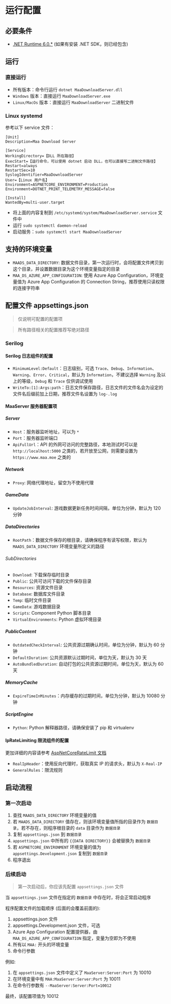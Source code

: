# 运行配置

## 必要条件

* [.NET Runtime 6.0.*](https://dotnet.microsoft.com/en-us/download/dotnet) (如果有安装 .NET SDK，则已经包含)

## 运行

### 直接运行

* 所有版本：命令行运行 `dotnet MaaDownloadServer.dll`
* `Windows` 版本：直接运行 `MaaDownloadServer.exe`
* `Linux/MacOs` 版本：直接运行 `MaaDownloadServer` 二进制文件

### Linux systemd

参考以下 service 文件：

```text
[Unit]
Description=Maa Download Server

[Service]
WorkingDirectory=【DLL 所在路径】
ExecStart=【运行命令，可以使用 dotnet 启动 DLL，也可以直接写二进制文件路径】
Restart=always
RestartSec=10
SyslogIdentifier=MaaDownloadServer
User=【Linux 用户名】
Environment=ASPNETCORE_ENVIRONMENT=Production
Environment=DOTNET_PRINT_TELEMETRY_MESSAGE=false

[Install]
WantedBy=multi-user.target
```

* 将上面的内容复制到 `/etc/systemd/system/MaaDownloadServer.service` 文件中
* 运行 `sudo systemctl daemon-reload`
* 启动服务：`sudo systemctl start MaaDownloadServer`

## 支持的环境变量

* `MAADS_DATA_DIRECTORY`: 数据文件目录，第一次运行时，会将配置文件拷贝到这个目录，并设置数据目录为这个环境变量指定的目录
* `MAA_DS_AZURE_APP_CONFIGURATION`: 使用 Azure App Configuration，环境变量值为 Azure App Configuration 的 Connection String，推荐使用只读权限的连接字符串

## 配置文件 appsettings.json

> 仅说明可配置的配置项

> 所有路径相关的配置推荐写绝对路径

### Serilog

#### Serilog 日志组件的配置

* `MinimumLevel:Default`：日志级别，可选 `Trace`、`Debug`、`Information`、`Warning`、`Error`、`Critical`，默认为 `Information`，不建议选择 `Warning` 及以上的等级，`Debug` 和 `Trace` 仅供调试使用
* `WriteTo:[1]:Args:path`：日志文件保存路径，日志文件的文件名会为设定的文件名后缀前加上日期，推荐文件名设置为 `log-.log`

#### MaaServer 服务器配置项

##### Server

* `Host`：服务器监听地址，可以为 `*`
* `Port`：服务器监听端口
* `ApiFullUrl`：API 的外网可访问的完整路径，本地测试时可以是 `http://localhost:5000` 之类的，若开放至公网，则需要设置为 `https://www.maa.moe` 之类的

##### Network

* `Proxy`: 网络代理地址，留空为不使用代理

##### GameData

* `UpdateJobInterval`: 游戏数据更新任务时间间隔，单位为分钟，默认为 120 分钟

##### DataDirectories

* `RootPath`：数据文件保存的根目录，请确保程序有读写权限，默认为 `MAADS_DATA_DIRECTORY` 环境变量所定义的路径

###### SubDirectories

* `Download`: 下载保存临时目录
* `Public`: 公共可访问下载的文件保存目录
* `Resources`: 资源文件目录
* `Database`: 数据库文件目录
* `Temp`: 临时文件目录
* `GameData`: 游戏数据目录
* `Scripts`: Component Python 脚本目录
* `VirtualEnvironments`: Python 虚拟环境目录

##### PublicContent

* `OutdatedCheckInterval`: 公共资源过期确认时间，单位为分钟，默认为 60 分钟
* `DefaultDuration`: 公共资源默认过期时间，单位为天，默认为 30 天
* `AutoBundledDuration`: 自动打包的公共资源过期时间，单位为天，默认为 60 天

##### MemoryCache

* `ExpireTimeInMinutes`：内存缓存的过期时间，单位为分钟，默认为 10080 分钟

##### ScriptEngine

* `Python`: Python 解释器路径，请确保安装了 pip 和 virtualenv

#### IpRateLimiting 限流组件的配置

更加详细的内容请参考 [AspNetCoreRateLimit 文档](https://github.com/stefanprodan/AspNetCoreRateLimit/wiki/IpRateLimitMiddleware#setup)

* `RealIpHeader`：使用反向代理时，获取真实 IP 的请求头，默认为 `X-Real-IP`
* `GeneralRules`：限流规则

## 启动流程

### 第一次启动

1. 查找 `MAADS_DATA_DIRECTORY` 环境变量的值
2. 若 `MAADS_DATA_DIRECTORY` 值存在，则该环境变量值所指的目录作为 `数据目录`，若不存在，则程序根目录的 `data` 目录作为 `数据目录`
3. 复制 `appsettings.json` 到 `数据目录`
4. `appsettings.json` 中所有的 `{{DATA DIRECTORY}}` 会被替换为 `数据目录`
5. 若 `ASPNETCORE_ENVIRONMENT` 环境变量的值为 `appsettings.Development.json` 复制到 `数据目录`
6. 程序退出

### 后续启动

> 第一次启动后，你应该先配置 `appsettings.json` 文件

当 `appsettings.json` 文件在指定的 `数据目录` 中存在时，将会正常启动程序

程序配置文件的加载顺序 (后面的会覆盖前面的):

1. appsettings.json 文件
2. appsettings.Development.json 文件，可选
3. Azure App Configuration 配置提供器，由 `MAA_DS_AZURE_APP_CONFIGURATION` 指定，变量为空即为不使用
4. 所有以 `MAA:` 开头的环境变量
5. 命令行参数

例如:

1. 在 `appsettings.json` 文件中定义了 `MaaServer:Server:Port` 为 10010
2. 在环境变量中有 `MAA:MaaServer:Server:Port` 为 10011
3. 在命令行参数有 `--MaaServer:Server:Port=10012`

最终，该配置项值为 10012
